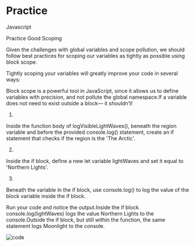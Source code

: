 # Practice
Javascript


Practice Good Scoping

Given the challenges with global variables and scope pollution, we should follow best practices for scoping our variables as tightly as possible using block scope.

Tightly scoping your variables will greatly improve your code in several ways: 


Block scope is a powerful tool in JavaScript, since it allows us to define variables with precision, and not pollute the global namespace.If a variable does not need to exist outside a block— it shouldn’t!


1.

Inside the function body of logVisibleLightWaves(), beneath the region variable and before the provided console.log() statement, create an if statement that checks if the region is the 'The Arctic'.



2.

Inside the if block, define a new let variable lightWaves and set it equal to 'Northern Lights'.

3.

Beneath the variable in the if block, use console.log() to log the value of the block variable inside the if block.

Run your code and notice the output.Inside the if block console.log(lightWaves) logs the value Northern Lights to the console.Outside the if block, but still within the function, the same statement logs Moonlight to the console.

![code](https://user-images.githubusercontent.com/70899647/211215680-87c58378-5bc0-41c5-b1d4-0f7f912c277b.png)

